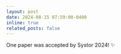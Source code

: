 ```yaml
---
layout: post
date: 2024-08-15 07:59:00-0400
inline: true
related_posts: false
---
```


One paper was accepted by Systor 2024! :sparkles:

